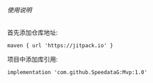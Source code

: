 ###### 使用说明

首先添加仓库地址:
```
maven { url 'https://jitpack.io' }
```

项目中添加库引用:
```
implementation 'com.github.SpeedataG:Mvp:1.0'
```